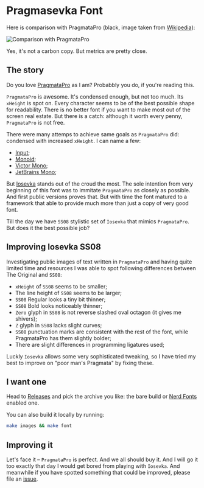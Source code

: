 # Pragmasevka Font

Here is comparison with PragmataPro (black, image taken from [Wikipedia](https://en.wikipedia.org/wiki/PragmataPro)):

![Comparison with PragmataPro](https://github.com/shytikov/pragmasevka/blob/main/sample.png?raw=true)

Yes, it's not a carbon copy. But metrics are pretty close. 

## The story

Do you love [PragmataPro](https://fsd.it/shop/fonts/pragmatapro/) as I am? Probabbly you do, if you're reading this.

`PragmataPro` is awesome. It's condensed enough, but not too much. Its ``xHeight`` is spot on. Every character seems to be of the best possible shape for readability. There is no better font if you want to make most out of the screen real estate. But there is a catch: although it worth every penny, `PragmataPro` is not free.

There were many attemps to achieve same goals as `PragmataPro` did: condensed with increased `xHeight`. I can name a few:

- [Input](https://input.djr.com/);
- [Monoid](https://larsenwork.com/monoid/);
- [Victor Mono](https://rubjo.github.io/victor-mono/);
- [JetBrains Mono](https://www.jetbrains.com/lp/mono/);

But [Iosevka](https://github.com/be5invis/Iosevka) stands out of the croud the most. The sole intention from very beginning of this font was to immitate `PragmataPro` as closely as possible. And first public versions proves that. But with time the font matured to a framework that able to provide much more than just a copy of very good font.

Till the day we have `SS08` stylistic set of `Iosevka` that mimics `PragmataPro`. But does it the best possible job?  

## Improving Iosevka SS08

Investigating public images of text written in `PragmataPro` and having quite limited time and resources I was able to spot following differences between The Original and `SS08`:

- `xHeight` of `SS08` seems to be smaller;
- The line height of `SS08` seems to be larger;
- `SS08` Regular looks a tiny bit thinner;
- `SS08` Bold looks noticeably thinner;
- `Zero` glyph in `SS08` is not reverse slashed oval octagon (it gives me shivers);
- `Z` glyph in `SS08` lacks slight curves;
- `SS08` punctuation marks are consistent with the rest of the font, while PragmataPro has them slightly bolder;
- There are slight differences in programming ligatures used;

Luckly `Iosevka` allows some very sophisticated tweaking, so I have tried my best to improve on "poor man's Pragmata" by fixing these.

## I want one

Head to [Releases](https://github.com/shytikov/pragmasevka/releases) and pick the archive you like: the bare build or [Nerd Fonts](https://www.nerdfonts.com/) enabled one.

You can also build it locally by running:

```sh
make images && make font
```

## Improving it

Let's face it – `PragmataPro` is perfect. And we all should buy it. And I will go it too exactly that day I would get bored from playing with `Iosevka`. And meanwhile if you have spotted something that could be improved, please file an [issue](https://github.com/shytikov/pragmasevka/issues).
